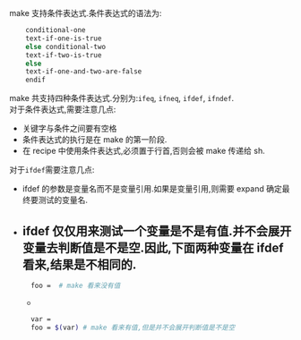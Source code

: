 make 支持条件表达式.条件表达式的语法为:
```sh
    conditional-one
    text-if-one-is-true
    else conditional-two
    text-if-two-is-true
    else
    text-if-one-and-two-are-false
    endif
```
make 共支持四种条件表达式.分别为:`ifeq`, `ifneq`, `ifdef`, `ifndef`.<br>
对于条件表达式,需要注意几点:
- 关键字与条件之间要有空格
- 条件表达式的执行是在 make 的第一阶段.
- 在 recipe 中使用条件表达式,必须置于行首,否则会被 make 传递给 sh.

对于`ifdef`需要注意几点:
- ifdef 的参数是变量名而不是变量引用.如果是变量引用,则需要 expand 确定最终要测试的变量名.
- ifdef 仅仅用来测试一个变量是不是有值.并不会展开变量去判断值是不是空.因此,下面两种变量在 ifdef 看来,结果是不相同的.<br>
  - 
  ```sh
    foo =  # make 看来没有值
  ```
  - 
  ```sh
    var =
    foo = $(var) # make 看来有值,但是并不会展开判断值是不是空
  ```